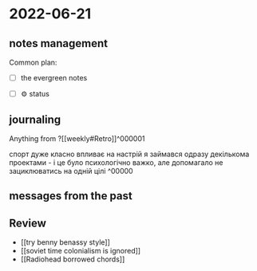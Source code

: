 # 2022-06-21
## notes management

Common plan:
- [ ] the evergreen notes 
- [ ] ⚙️ status


## journaling 

Anything from ?[[weekly#Retro]]^000001

спорт дуже класно впливає на настрій
я займався одразу декількома проектами - і це було психологічно важко, але допомагало не зациклюватись на одній цілі
^00000


## messages from the past

## Review
- [[try benny benassy style]]
- [[soviet time colonialism is ignored]]
- [[Radiohead borrowed chords]]